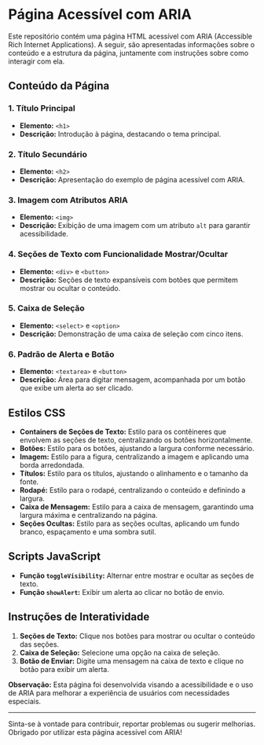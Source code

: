 # Página Acessível com ARIA

Este repositório contém uma página HTML acessível com ARIA (Accessible Rich Internet Applications). A seguir, são apresentadas informações sobre o conteúdo e a estrutura da página, juntamente com instruções sobre como interagir com ela.

## Conteúdo da Página

### 1. Título Principal
- **Elemento:** `<h1>`
- **Descrição:** Introdução à página, destacando o tema principal.

### 2. Título Secundário
- **Elemento:** `<h2>`
- **Descrição:** Apresentação do exemplo de página acessível com ARIA.

### 3. Imagem com Atributos ARIA
- **Elemento:** `<img>`
- **Descrição:** Exibição de uma imagem com um atributo `alt` para garantir acessibilidade.

### 4. Seções de Texto com Funcionalidade Mostrar/Ocultar
- **Elemento:** `<div>` e `<button>`
- **Descrição:** Seções de texto expansíveis com botões que permitem mostrar ou ocultar o conteúdo.

### 5. Caixa de Seleção
- **Elemento:** `<select>` e `<option>`
- **Descrição:** Demonstração de uma caixa de seleção com cinco itens.

### 6. Padrão de Alerta e Botão
- **Elemento:** `<textarea>` e `<button>`
- **Descrição:** Área para digitar mensagem, acompanhada por um botão que exibe um alerta ao ser clicado.

## Estilos CSS

- **Containers de Seções de Texto:** Estilo para os contêineres que envolvem as seções de texto, centralizando os botões horizontalmente.
- **Botões:** Estilo para os botões, ajustando a largura conforme necessário.
- **Imagem:** Estilo para a figura, centralizando a imagem e aplicando uma borda arredondada.
- **Títulos:** Estilo para os títulos, ajustando o alinhamento e o tamanho da fonte.
- **Rodapé:** Estilo para o rodapé, centralizando o conteúdo e definindo a largura.
- **Caixa de Mensagem:** Estilo para a caixa de mensagem, garantindo uma largura máxima e centralizando na página.
- **Seções Ocultas:** Estilo para as seções ocultas, aplicando um fundo branco, espaçamento e uma sombra sutil.

## Scripts JavaScript

- **Função `toggleVisibility`:** Alternar entre mostrar e ocultar as seções de texto.
- **Função `showAlert`:** Exibir um alerta ao clicar no botão de envio.

## Instruções de Interatividade

1. **Seções de Texto:** Clique nos botões para mostrar ou ocultar o conteúdo das seções.
2. **Caixa de Seleção:** Selecione uma opção na caixa de seleção.
3. **Botão de Enviar:** Digite uma mensagem na caixa de texto e clique no botão para exibir um alerta.

**Observação:** Esta página foi desenvolvida visando a acessibilidade e o uso de ARIA para melhorar a experiência de usuários com necessidades especiais.

---

Sinta-se à vontade para contribuir, reportar problemas ou sugerir melhorias. Obrigado por utilizar esta página acessível com ARIA!
